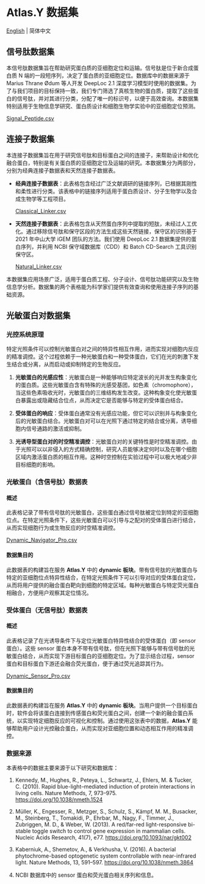 # Atlas.Y 数据集

[English](README.md) | 简体中文

## 信号肽数据集

本信号肽数据集旨在帮助研究蛋白质的亚细胞定位和运输。信号肽是位于新合成蛋白质 N 端的一段短序列，决定了蛋白质的亚细胞定位。数据库中的数据来源于 Marius Thrane Ødum 等人开发 DeepLoc 2.1 深度学习模型时使用的数据集。为了与我们项目的目标保持一致，我们专门筛选了真核生物的蛋白质，提取了这些蛋白的信号肽，并对其进行分类，分配了唯一的标识号，以便于高效查询。本数据集特别适用于生物信息学研究、蛋白质设计和细胞生物学实验中的亚细胞定位预测。

[Signal_Peptide.csv](Signal_Peptide.csv)

## 连接子数据集

本连接子数据集旨在用于研究信号肽和目标蛋白之间的连接子，来帮助设计和优化融合蛋白，特别是有关蛋白质的亚细胞定位及运输的研究。本数据集分为两部分，分别为经典连接子数据表和天然连接子数据表。

* **经典连接子数据表**：此表格包含经过广泛文献调研的链接序列，已根据其刚性和柔性进行分类。该表格中的链接序列适用于蛋白质设计、分子生物学以及合成生物学等工程项目。

  [Classical_Linker.csv](Classical_Linker.csv)

* **天然连接子数据表**：此表格包含从天然蛋白序列中提取的短肽，未经过人工优化。通过移除信号肽和保守区段的方法生成这些天然链接，保守区的识别基于 2021 年中山大学 iGEM 团队的方法。我们使用 DeepLoc 2.1 数据集提供的蛋白序列，并利用 NCBI 保守域数据库（CDD）和 Batch CD-Search 工具识别保守区。

  [Natural_Linker.csv](Natural_Linker.csv)

本数据集应用场景广泛，适用于蛋白质工程、分子设计、信号肽功能研究以及生物信息学分析。数据集的两个表格能为科学家们提供有效查询和使用连接子序列的基础资源。

## 光敏蛋白对数据集

### 光控系统原理

特定光照条件可以控制光敏蛋白对之间的特异性相互作用，进而实现对细胞内反应的精准调控。这个过程依赖于一种光敏蛋白和一种受体蛋白，它们在光的刺激下发生结合或分离，从而启动或抑制特定的生物反应。

1. **光敏蛋白的光感应性**：光敏蛋白是一种能够响应特定波长的光并发生构象变化的蛋白质。这些光敏蛋白含有特殊的光感受基团，如色素（chromophore），当这些色素吸收光时，光敏蛋白的三维结构发生改变。这种构象变化使光敏蛋白暴露出或隐藏结合位点，从而决定它是否能够与特定的受体蛋白结合。

2. **受体蛋白的响应**：受体蛋白通常没有光感应功能，但它可以识别并与构象变化后的光敏蛋白结合。光敏蛋白对可以在光照下通过特定的结合或分离，诱导细胞内信号通路的激活或抑制。

3. **光诱导型蛋白对的时空精准调控**：光敏蛋白对的关键特性是时空精准调控。由于光照可以以非侵入的方式精确控制，研究人员能够决定何时以及在哪个细胞区域内激活蛋白质的相互作用。这种时空控制在实验过程中可以极大地减少非目标细胞的影响。

### 光敏蛋白（含信号肽）数据表

#### 概述

此表格记录了带有信号肽的光敏蛋白，这些蛋白通过信号肽被定位到特定的亚细胞位点。在特定光照条件下，这些光敏蛋白可以引导与之配对的受体蛋白进行结合，从而实现细胞行为或生物反应的时空精准调控。

[Dynamic_Navigator_Pro.csv](Dynamic_Navigator_Pro.csv)

#### 数据集目的

此数据表的构建旨在服务 **Atlas.Y** 中的 **dynamic 板块**。带有信号肽的光敏蛋白与特定的亚细胞位点特异性结合，在特定光照条件下可以引导对应的受体蛋白定位，从而将用户提供的融合蛋白靶向到细胞的特定区域。每种光敏蛋白与特定荧光蛋白相融合，方便用户观察其定位情况。

### 受体蛋白（无信号肽）数据表

#### 概述

此表格记录了在光诱导条件下与定位光敏蛋白特异性结合的受体蛋白（即 sensor 蛋白）。这些 sensor 蛋白本身不带有信号肽，但在光照下能够与带有信号肽的光敏蛋白结合，从而实现下游目标蛋白的亚细胞定位。为了显示结合过程，sensor 蛋白和目标蛋白下游还会融合荧光蛋白，便于通过荧光追踪其行为。

[Dynamic_Sensor_Pro.csv](Dynamic_Sensor_Pro.csv)

#### 数据集目的

此数据表的构建旨在服务 **Atlas.Y** 中的 **dynamic 板块**。当用户提供一个目标蛋白时，软件会将该蛋白连接到传感蛋白和荧光蛋白之间，创建一个新的融合蛋白系统，以实现特定细胞反应的可视化和控制。通过使用这张表中的数据，**Atlas.Y** 能够帮助用户设计光控融合蛋白，从而实现对亚细胞位置和动态相互作用的精准调控。

### 数据来源

本表格中的数据主要来源于以下研究和数据库：

1. Kennedy, M., Hughes, R., Peteya, L., Schwartz, J., Ehlers, M. & Tucker, C. (2010). Rapid blue-light–mediated induction of protein interactions in living cells. Nature Methods, 7, 973–975. https://doi.org/10.1038/nmeth.1524

2. Müller, K., Engesser, R., Metzger, S., Schulz, S., Kämpf, M. M., Busacker, M., Steinberg, T., Tomakidi, P., Ehrbar, M., Nagy, F., Timmer, J., Zubriggen, M. D., & Weber, W. (2013). A red/far-red light-responsive bi-stable toggle switch to control gene expression in mammalian cells. Nucleic Acids Research, 41(7), e77. https://doi.org/10.1093/nar/gkt002

3. Kaberniuk, A., Shemetov, A., & Verkhusha, V. (2016). A bacterial phytochrome-based optogenetic system controllable with near-infrared light. Nature Methods, 13, 591–597. https://doi.org/10.1038/nmeth.3864

4. NCBI 数据库中的 sensor 蛋白和荧光蛋白相关序列和信息。
